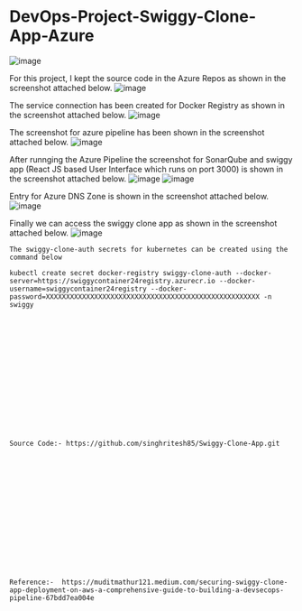 # DevOps-Project-Swiggy-Clone-App-Azure

![image](https://github.com/user-attachments/assets/431d52f9-e8f7-413d-882f-72e3f833ef3e)

For this project, I kept the source code in the Azure Repos as shown in the screenshot attached below.
![image](https://github.com/user-attachments/assets/407318e5-7f71-40cd-bbb0-d237668f50ad)

The service connection has been created for Docker Registry as shown in the screenshot attached below.
![image](https://github.com/user-attachments/assets/240a6536-eb13-48a7-ab13-d9a68e719e8d)

The screenshot for azure pipeline has been shown in the screenshot attached below.
![image](https://github.com/user-attachments/assets/9f5a75e4-2eb1-4b85-bf96-ca15b3eb2b78)

After runnging the Azure Pipeline the screenshot for SonarQube and swiggy app (React JS based User Interface which runs on port 3000) is shown in the screenshot attached below.
![image](https://github.com/user-attachments/assets/937c88f1-88c9-46e1-9662-0fadee4a4a0e)
![image](https://github.com/user-attachments/assets/de6d401a-fac3-4ff4-bf3e-fd312ebbd09b)

Entry for Azure DNS Zone is shown in the screenshot attached below.
![image](https://github.com/user-attachments/assets/1dc7d280-aa6e-4aaa-8402-217fd9665de6)

Finally we can access the swiggy clone app as shown in the screenshot attached below.
![image](https://github.com/user-attachments/assets/831f9eb6-87ec-4742-bc0e-eb09d864c3db)


```
The swiggy-clone-auth secrets for kubernetes can be created using the command below

kubectl create secret docker-registry swiggy-clone-auth --docker-server=https://swiggycontainer24registry.azurecr.io --docker-username=swiggycontainer24registry --docker-password=XXXXXXXXXXXXXXXXXXXXXXXXXXXXXXXXXXXXXXXXXXXXXXXXXXXXX -n swiggy
```


<br><br/>
<br><br/>
<br><br/>
<br><br/>
<br><br/>
<br><br/>
```
Source Code:- https://github.com/singhritesh85/Swiggy-Clone-App.git
```
<br><br/>
<br><br/>
<br><br/>
<br><br/>
<br><br/>
<br><br/>
```
Reference:-  https://muditmathur121.medium.com/securing-swiggy-clone-app-deployment-on-aws-a-comprehensive-guide-to-building-a-devsecops-pipeline-67bdd7ea004e
```
